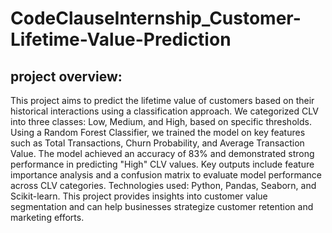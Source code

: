 # CodeClauseInternship_Customer-Lifetime-Value-Prediction

## project overview:
This project aims to predict the lifetime value of customers based on their historical interactions using a classification approach. We categorized CLV into three classes: Low, Medium, and High, based on specific thresholds. Using a Random Forest Classifier, we trained the model on key features such as Total Transactions, Churn Probability, and Average Transaction Value. The model achieved an accuracy of 83% and demonstrated strong performance in predicting "High" CLV values. Key outputs include feature importance analysis and a confusion matrix to evaluate model performance across CLV categories. Technologies used: Python, Pandas, Seaborn, and Scikit-learn. This project provides insights into customer value segmentation and can help businesses strategize customer retention and marketing efforts.
